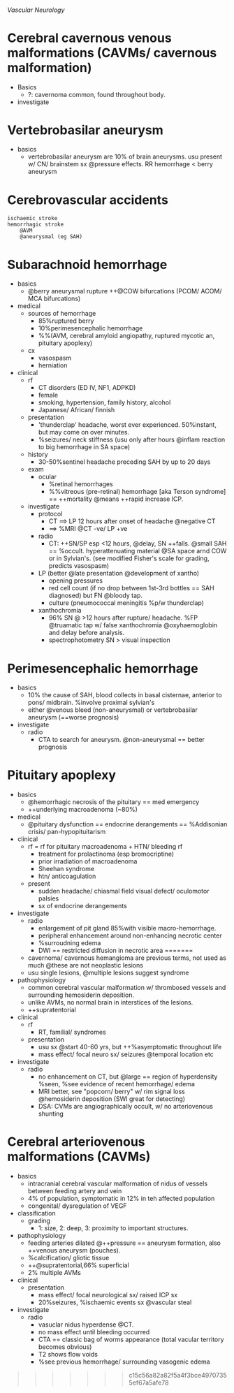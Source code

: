###### Vascular Neurology

# Cerebral cavernous venous malformations (CAVMs/ cavernous malformation)
- Basics
    + ?: cavernoma common, found throughout body.
- investigate  

# Vertebrobasilar aneurysm
- basics
    + vertebrobasilar aneurysm are 10% of brain aneurysms. usu present w/ CN/ brainstem sx @pressure effects. RR hemorrhage < berry aneurysm




# Cerebrovascular accidents 
    ischaemic stroke
    hemorrhagic stroke
        @AVM
        @aneurysmal (eg SAH)


# Subarachnoid hemorrhage
- basics
    + @berry aneurysmal rupture ++@COW bifurcations (PCOM/ ACOM/ MCA bifurcations)
- medical
    + sources of hemorrhage
        * 85%ruptured berry 
        * 10%perimesencephalic hemorrhage
        * %%(AVM, cerebral amyloid angiopathy, ruptured mycotic an, pituitary apoplexy)
    + cx
        * vasospasm
        * herniation
- clinical
    + rf
        * CT disorders (ED IV, NF1, ADPKD)
        * female
        * smoking, hypertension, family history, alcohol
        * Japanese/ African/ finnish
    + presentation
        * 'thunderclap' headache, worst ever experienced. 50%instant, but may come on over minutes.
        * %seizures/ neck stiffness (usu only after hours @inflam reaction to big hemorrhage in SA space)
    + history
        * 30-50%sentinel headache preceding SAH by up to 20 days
    + exam 
        * ocular
            - %retinal hemorrhages
            - %%vitreous (pre-retinal) hemorrhage [aka Terson syndrome] == ++mortality @means ++rapid increase ICP.
    + investigate
        * protocol
            - CT ==> LP 12 hours after onset of headache @negative CT 
            - ==> %MRI @CT -ve/ LP +ve
        * radio
            - CT: ++SN/SP esp <12 hours, @delay, SN ++falls. @small SAH == %occult. hyperattenuating material @SA space arnd COW or in Sylvian's. (see modified Fisher's scale for grading, predicts vasospasm)
        * LP (better @late presentation @development of xantho)
            - opening pressures
            - red cell count (if no drop between 1st-3rd bottles == SAH diagnosed) but FN @bloody tap.
            - culture (pneumococcal meningitis %p/w thunderclap)
        * xanthochromia
            - 96% SN @ >12 hours after rupture/ headache.  %FP @truamatic tap w/ false xanthochromia @oxyhaemoglobin and delay before analysis.
            - spectrophotometry SN > visual inspection
            
# Perimesencephalic hemorrhage
- basics
    + 10% the cause of SAH, blood collects in basal cisternae, anterior to pons/ midbrain. %involve proximal sylvian's
    + either @venous bleed (non-aneurysmal) or vertebrobasilar aneurysm (==worse prognosis)
- investigate
    + radio
        * CTA to search for aneurysm. @non-aneurysmal == better prognosis

# Pituitary apoplexy
- basics
    + @hemorrhagic necrosis of the pituitary == med emergency
    + ++underlying macroadenoma (~80%)
- medical
    + @pituitary dysfunction == endocrine derangements == %Addisonian crisis/ pan-hypopituitarism
- clinical
    + rf = rf for pituitary macroadenoma + HTN/ bleeding rf
        * treatment for prolactinoma (esp bromocriptine)
        * prior irradiation of macroadenoma
        * Sheehan syndrome
        * htn/ anticoagulation
    + present
        * sudden headache/ chiasmal field visual defect/ oculomotor palsies
        * sx of endocrine derangements
- investigate
    + radio
        * enlargement of pit gland 85%with visible macro-hemorrhage. 
        * peripheral enhancement around non-enhancing necrotic center
        * %surroudning edema
        * DWI == restricted diffusion in necrotic area
=======
    + cavernoma/ cavernous hemangioma are previous terms, not used as much @these are not neoplastic lesions
    + usu single lesions, @multiple lesions suggest syndrome
- pathophysiology
    + common cerebral vascular malformation w/ thrombosed vessels and surrounding hemosiderin deposition. 
    + unlike AVMs, no normal brain in interstices of the lesions.
    + ++supratentorial
- clinical
    + rf
        * RT, familial/ syndromes
    + presentation
        * usu sx @start 40-60 yrs, but ++%asymptomatic throughout life
        * mass effect/ focal neuro sx/ seizures @temporal location etc
- investigate
    + radio
        * no enhancement on CT, but @large == region of hyperdensity %seen, %see evidence of recent hemorrhage/ edema
        * MRI better, see "popcorn/ berry" w/ rim signal loss @hemosiderin deposition (SWI great for detecting)
        * DSA: CVMs are angiographically occult, w/ no arteriovenous shunting


# Cerebral arteriovenous malformations (CAVMs)
- basics
    + intracranial cerebral vascular malformation of nidus of vessels between feeding artery and vein  
    + 4% of population, symptomatic in 12% in teh affected population
    + congenital/ dysregulation of VEGF
- classification
    + grading
        * 1: size, 2: deep, 3: proximity to important structures.
- pathophysiology
    + feeding arteries dilated @++pressure == aneurysm formation, also ++venous aneurysm (pouches). 
    + %calcification/ gliotic tissue
    + ++@supratentorial,66% superficial
    + 2% multiple AVMs
- clinical
    + presentation
        * mass effect/ focal neurological sx/ raised ICP sx
        * 20%seizures, %ischaemic events sx @vascular steal
- investigate
    + radio
        * vasuclar nidus hyperdense @CT.
        * no mass effect until bleeding occurred
        * CTA == classic bag of worms appearance (total vacular territory becomes obvious)
        * T2 shows flow voids
        * %see previous hemorrhage/ surrounding vasogenic edema
>>>>>>> c15c56a82a82f5a4f3bce49707355ef67a5afe78
